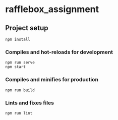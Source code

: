 # rafflebox_assignment

## Project setup
```
npm install
```

### Compiles and hot-reloads for development
```
npm run serve
npm start
```

### Compiles and minifies for production
```
npm run build
```

### Lints and fixes files
```
npm run lint
```
